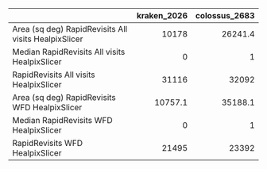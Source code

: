 |                                                      |   kraken_2026 |   colossus_2683 |
|:-----------------------------------------------------|--------------:|----------------:|
| Area (sq deg) RapidRevisits All visits HealpixSlicer |       10178   |         26241.4 |
| Median RapidRevisits All visits HealpixSlicer        |           0   |             1   |
| RapidRevisits All visits HealpixSlicer               |       31116   |         32092   |
| Area (sq deg) RapidRevisits WFD HealpixSlicer        |       10757.1 |         35188.1 |
| Median RapidRevisits WFD HealpixSlicer               |           0   |             1   |
| RapidRevisits WFD HealpixSlicer                      |       21495   |         23392   |
